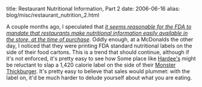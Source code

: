 title: Restaurant Nutritional Information, Part 2
date: 2006-06-16
alias: blog/misc/restaurant_nutrition_2.html


A couple months ago, I speculated that <a href="http://www.mschaef.com/cgi-bin/my_blosxom.cgi/misc/restaurant_nutrition.txt"><i>
it seems reasonable for the FDA to mandate that restaurants make nutritional information easily available in the store, at the time 
of purchase</i></a>.  Oddly enough, at a McDonalds the other day, I noticed that they were printing FDA standard nutritional labels 
on the side of their food cartons. This is a trend that should continue, although if it's not enforced, it's pretty easy to see how 
Some place like <a href="http://www.hardees.com">Hardee's</a> might be reluctant to slap a 1,420 calorie label on the side of their 
<a href="http://www.msnbc.msn.com/id/6498304">Monster Thickburger</a>. It's pretty easy to believe that sales would plummet: with the 
label on, it'd be much harder to delude yourself about what you are eating.



